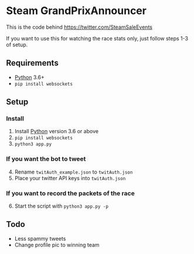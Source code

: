 # Steam GrandPrixAnnouncer

This is the code behind <https://twitter.com/SteamSaleEvents>

If you want to use this for watching the race stats only, just follow steps 1-3 of setup.

## Requirements

* [Python](https://www.python.org/) 3.6+
* `pip install websockets`

## Setup

### Install

1. Install [Python](https://www.python.org/) version 3.6 or above
2. `pip install websockets`
3. `python3 app.py`

### If you want the bot to tweet

4. Rename `twitAuth_example.json` to `twitAuth.json`
5. Place your twitter API keys into `twitAuth.json`

### If you want to record the packets of the race

6. Start the script with `python3 app.py -p`

## Todo

* Less spammy tweets
* Change profile pic to winning team